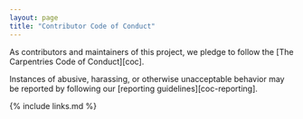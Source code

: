 ```yaml
---
layout: page
title: "Contributor Code of Conduct"
---
```

As contributors and maintainers of this project,
we pledge to follow the [The Carpentries Code of Conduct][coc].

Instances of abusive, harassing, or otherwise unacceptable behavior
may be reported by following our [reporting guidelines][coc-reporting].

{% include links.md %}
